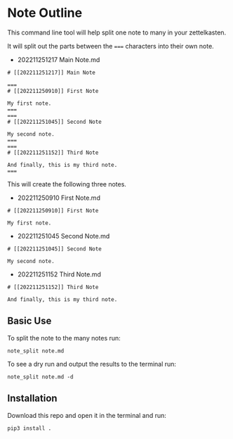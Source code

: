 # Note Outline

This command line tool will help split one note to many in your zettelkasten. 

It will split out the parts between the `===` characters into their own note.

- 202211251217 Main Note.md
```
# [[202211251217]] Main Note

===
# [[202211250910]] First Note

My first note.    
===
===
# [[202211251045]] Second Note

My second note.    
===
===
# [[202211251152]] Third Note

And finally, this is my third note.    
===
```

This will create the following three notes.

- 202211250910 First Note.md
```
# [[202211250910]] First Note

My first note.
```

- 202211251045 Second Note.md
```
# [[202211251045]] Second Note

My second note.
```

- 202211251152 Third Note.md
```
# [[202211251152]] Third Note

And finally, this is my third note.
```

## Basic Use

To split the note to the many notes run:

`note_split note.md`

To see a dry run and output the results to the terminal run:

`note_split note.md -d`

## Installation

Download this repo and open it in the terminal and run:

`pip3 install .`
